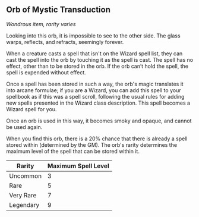 ## Orb of Mystic Transduction
*Wondrous item, rarity varies*

Looking into this orb, it is impossible to see to the other side. The glass warps, reflects, and refracts, seemingly forever.

When a creature casts a spell that isn't on the Wizard spell list, they can cast the spell into the orb by touching it as the spell is cast. The spell has no effect, other than to be stored in the orb. If the orb can’t hold the spell, the spell is expended without effect.

Once a spell has been stored in such a way, the orb's magic translates it into arcane formulae; if you are a Wizard, you can add this spell to your spellbook as if this was a spell scroll, following the usual rules for adding new spells presented in the Wizard class description. This spell becomes a Wizard spell for you.

Once an orb is used in this way, it becomes smoky and opaque, and cannot be used again.

When you find this orb, there is a 20% chance that there is already a spell stored within (determined by the GM). The orb's rarity determines the maximum level of the spell that can be stored within it.

| Rarity    | Maximum Spell Level |
|-----------|---------------------|
| Uncommon  | 3                   |
| Rare      | 5                   |
| Very Rare | 7                   |
| Legendary | 9                   |
